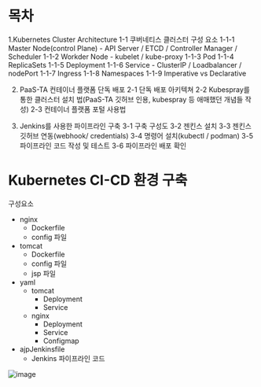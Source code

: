 # 목차
1.Kubernetes Cluster Architecture
  1-1 쿠버네티스 클러스터 구성 요소
       1-1-1 Master Node(control Plane)
             - API Server / ETCD / Controller Manager / Scheduler
       1-1-2 Workder Node
             - kubelet / kube-proxy
       1-1-3 Pod
       1-1-4 ReplicaSets
       1-1-5 Deployment
       1-1-6 Service
             - ClusterIP / Loadbalancer / nodePort
       1-1-7 Ingress
       1-1-8 Namespaces
       1-1-9 Imperative vs Declarative

2. PaaS-TA 컨테이너 플랫폼 단독 배포
   2-1 단독 배포 아키텍쳐
   2-2 Kubespray를 통한 클러스터 설치 법(PaaS-TA 깃허브 인용, kubespray 등 애매했던 개념들 작성)
   2-3 컨테이너 플랫폼 포털 사용법

3. Jenkins를 사용한 파이프라인 구축
   3-1 구축 구성도 
   3-2 젠킨스 설치
   3-3 젠킨스 깃허브 연동(webhook/ credentials)
   3-4 명령어 설치(kubectl / podman)
   3-5 파이프라인 코드 작성 및 테스트
   3-6 파이프라인 배포 확인

   
# Kubernetes CI-CD 환경 구축
구성요소
- nginx
  - Dockerfile
  - config 파일
- tomcat
  - Dockerfile
  - config 파일
  - jsp 파일
- yaml
  - tomcat
    - Deployment
    - Service
  - nginx
    - Deployment
    - Service
    - Configmap
- ajpJenkinsfile
  - Jenkins 파이프라인 코드

![image](https://github.com/JunPyo0117/CI-CD/assets/80608601/c1bd3107-8b0d-412d-af7c-9d01d3d2b886)
